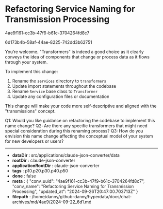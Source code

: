 # Refactoring Service Naming for Transmission Processing

4ae9f161-cc3b-47f9-b61c-3704264fd8c7

6d173b4b-58af-44ae-8225-742dd3b62751

 You're welcome. "Transformers" is indeed a good choice as it clearly conveys the idea of components that change or process data as it flows through your system.

To implement this change:

1. Rename the `services` directory to `transformers`
2. Update import statements throughout the codebase
3. Rename `Service` base class to `Transformer`
4. Update any configuration files or documentation

This change will make your code more self-descriptive and aligned with the "transmissions" concept.

Q1: Would you like guidance on refactoring the codebase to implement this name change?
Q2: Are there any specific transformers that might need special consideration during this renaming process?
Q3: How do you envision this name change affecting the conceptual model of your system for new developers or users?

---

* **dataDir** : src/applications/claude-json-converter/data
* **rootDir** : claude-json-converter
* **applicationRootDir** : claude-json-converter
* **tags** : p10.p20.p30.p40.p50
* **done** : false
* **meta** : {
  "conv_uuid": "4ae9f161-cc3b-47f9-b61c-3704264fd8c7",
  "conv_name": "Refactoring Service Naming for Transmission Processing",
  "updated_at": "2024-09-26T20:47:00.703713Z"
}
* **filepath** : /home/danny/github-danny/hyperdata/docs/chat-archives/md/4ae9/2024-09-22_6d1.md